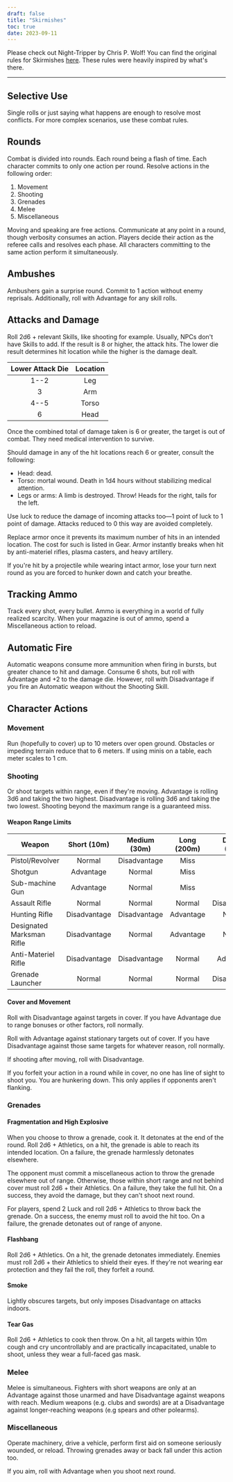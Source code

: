 ```yaml
---
draft: false
title: "Skirmishes"
toc: true
date: 2023-09-11
---
```


Please check out Night-Tripper by Chris P. Wolf! You can find the original rules for Skirmishes [here](https://www.night-tripper.fun/chapters/rules-for-play/skirmishes/). These rules were heavily inspired by what's there.

---

## Selective Use

Single rolls or just saying what happens are enough to resolve most conflicts. For more complex scenarios, use these combat rules.

## Rounds

Combat is divided into rounds. Each round being a flash of time. Each character commits to only one action per round. Resolve actions in the following order:

1. Movement
2. Shooting
3. Grenades
4. Melee
5. Miscellaneous

Moving and speaking are free actions. Communicate at any point in a round, though verbosity consumes an action. Players decide their action as the referee calls and resolves each phase. All characters committing to the same action perform it simultaneously.

## Ambushes

Ambushers gain a surprise round. Commit to 1 action without enemy reprisals. Additionally, roll with Advantage for any skill rolls.

## Attacks and Damage

Roll 2d6 + relevant Skills, like shooting for example. Usually, NPCs don't have Skills to add. If the result is 8 or higher, the attack hits. The lower die result determines hit location while the higher is the damage dealt.

| Lower Attack Die | Location |
| :--------------: | :------: |
|       1--2       |   Leg    |
|        3         |   Arm    |
|       4--5       |  Torso   |
|        6         |   Head   |

Once the combined total of damage taken is 6 or greater, the target is out of combat. They need medical intervention to survive.

Should damage in any of the hit locations reach 6 or greater, consult the following:

- Head: dead.
- Torso: mortal wound. Death in 1d4 hours without stabilizing medical attention.
- Legs or arms: A limb is destroyed. Throw! Heads for the right, tails for the left.

Use luck to reduce the damage of incoming attacks too—1 point of luck to 1 point of damage. Attacks reduced to 0 this way are avoided completely.

Replace armor once it prevents its maximum number of hits in an intended location. The cost for such is listed in Gear. Armor instantly breaks when hit by anti-materiel rifles, plasma casters, and heavy artillery.

If you're hit by a projectile while wearing intact armor, lose your turn next round as you are forced to hunker down and catch your breathe.

## Tracking Ammo

Track every shot, every bullet. Ammo is everything in a world of fully realized scarcity. When your magazine is out of ammo, spend a Miscellaneous action to reload.

## Automatic Fire

Automatic weapons consume more ammunition when firing in bursts, but greater chance to hit and damage. Consume 6 shots, but roll with Advantage and +2 to the damage die. However, roll with Disadvantage if you fire an Automatic weapon without the Shooting Skill.

## Character Actions

### Movement

Run (hopefully to cover) up to 10 meters over open ground. Obstacles or impeding terrain reduce that to 6 meters. If using minis on a table, each meter scales to 1 cm.

### Shooting

Or shoot targets within range, even if they're moving. Advantage is rolling 3d6 and taking the two highest. Disadvantage is rolling 3d6 and taking the two lowest. Shooting beyond the maximum range is a guaranteed miss.

#### Weapon Range Limits

| Weapon                    | Short (10m)  | Medium (30m) | Long (200m) | Distant (1km) |
| ------------------------- | :----------: | :----------: | :---------: | :-----------: |
| Pistol/Revolver           |    Normal    | Disadvantage |    Miss     |     Miss      |
| Shotgun                   |  Advantage   |    Normal    |    Miss     |     Miss      |
| Sub-machine Gun           |  Advantage   |    Normal    |    Miss     |     Miss      |
| Assault Rifle             |    Normal    |    Normal    |   Normal    | Disadvantage  |
| Hunting Rifle             | Disadvantage | Disadvantage |  Advantage  |    Normal     |
| Designated Marksman Rifle | Disadvantage |    Normal    |  Advantage  |    Normal     |
| Anti-Materiel Rifle       | Disadvantage | Disadvantage |   Normal    |   Advantage   |
| Grenade Launcher          |    Normal    |    Normal    |   Normal    | Disadvantage  |

#### Cover and Movement

Roll with Disadvantage against targets in cover. If you have Advantage due to range bonuses or other factors, roll normally.

Roll with Advantage against stationary targets out of cover. If you have Disadvantage against those same targets for whatever reason, roll normally.

If shooting after moving, roll with Disadvantage.

If you forfeit your action in a round while in cover, no one has line of sight to shoot you. You are hunkering down. This only applies if opponents aren't flanking.

### Grenades

#### Fragmentation and High Explosive

When you choose to throw a grenade, cook it. It detonates at the end of the round. Roll 2d6 + Athletics, on a hit, the grenade is able to reach its intended location. On a failure, the grenade harmlessly detonates elsewhere.

The opponent must commit a miscellaneous action to throw the grenade elsewhere out of range. Otherwise, those within short range and not behind cover must roll 2d6 + their Athletics. On a failure, they take the full hit. On a success, they avoid the damage, but they can't shoot next round.

For players, spend 2 Luck and roll 2d6 + Athletics to throw back the grenade. On a success, the enemy must roll to avoid the hit too. On a failure, the grenade detonates out of range of anyone.

#### Flashbang

Roll 2d6 + Athletics. On a hit, the grenade detonates immediately. Enemies must roll 2d6 + their Athletics to shield their eyes. If they're not wearing ear protection and they fail the roll, they forfeit a round.

#### Smoke

Lightly obscures targets, but only imposes Disadvantage on attacks indoors.

#### Tear Gas

Roll 2d6 + Athletics to cook then throw. On a hit, all targets within 10m cough and cry uncontrollably and are practically incapacitated, unable to shoot, unless they wear a full-faced gas mask.

### Melee

Melee is simultaneous. Fighters with short weapons are only at an Advantage against those unarmed and have Disadvantage against weapons with reach. Medium weapons (e.g. clubs and swords) are at a Disadvantage against longer-reaching weapons (e.g spears and other polearms).

### Miscellaneous

Operate machinery, drive a vehicle, perform first aid on someone seriously wounded, or reload. Throwing grenades away or back fall under this action too.

If you aim, roll with Advantage when you shoot next round.
